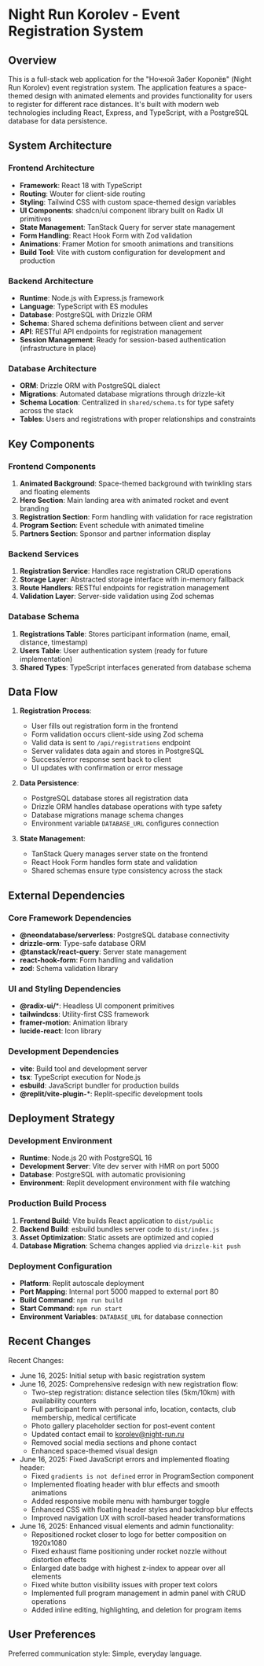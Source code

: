 # Night Run Korolev - Event Registration System

## Overview

This is a full-stack web application for the "Ночной Забег Королёв" (Night Run Korolev) event registration system. The application features a space-themed design with animated elements and provides functionality for users to register for different race distances. It's built with modern web technologies including React, Express, and TypeScript, with a PostgreSQL database for data persistence.

## System Architecture

### Frontend Architecture
- **Framework**: React 18 with TypeScript
- **Routing**: Wouter for client-side routing
- **Styling**: Tailwind CSS with custom space-themed design variables
- **UI Components**: shadcn/ui component library built on Radix UI primitives
- **State Management**: TanStack Query for server state management
- **Form Handling**: React Hook Form with Zod validation
- **Animations**: Framer Motion for smooth animations and transitions
- **Build Tool**: Vite with custom configuration for development and production

### Backend Architecture
- **Runtime**: Node.js with Express.js framework
- **Language**: TypeScript with ES modules
- **Database**: PostgreSQL with Drizzle ORM
- **Schema**: Shared schema definitions between client and server
- **API**: RESTful API endpoints for registration management
- **Session Management**: Ready for session-based authentication (infrastructure in place)

### Database Architecture
- **ORM**: Drizzle ORM with PostgreSQL dialect
- **Migrations**: Automated database migrations through drizzle-kit
- **Schema Location**: Centralized in `shared/schema.ts` for type safety across the stack
- **Tables**: Users and registrations with proper relationships and constraints

## Key Components

### Frontend Components
1. **Animated Background**: Space-themed background with twinkling stars and floating elements
2. **Hero Section**: Main landing area with animated rocket and event branding
3. **Registration Section**: Form handling with validation for race registration
4. **Program Section**: Event schedule with animated timeline
5. **Partners Section**: Sponsor and partner information display

### Backend Services
1. **Registration Service**: Handles race registration CRUD operations
2. **Storage Layer**: Abstracted storage interface with in-memory fallback
3. **Route Handlers**: RESTful endpoints for registration management
4. **Validation Layer**: Server-side validation using Zod schemas

### Database Schema
1. **Registrations Table**: Stores participant information (name, email, distance, timestamp)
2. **Users Table**: User authentication system (ready for future implementation)
3. **Shared Types**: TypeScript interfaces generated from database schema

## Data Flow

1. **Registration Process**:
   - User fills out registration form in the frontend
   - Form validation occurs client-side using Zod schema
   - Valid data is sent to `/api/registrations` endpoint
   - Server validates data again and stores in PostgreSQL
   - Success/error response sent back to client
   - UI updates with confirmation or error message

2. **Data Persistence**:
   - PostgreSQL database stores all registration data
   - Drizzle ORM handles database operations with type safety
   - Database migrations manage schema changes
   - Environment variable `DATABASE_URL` configures connection

3. **State Management**:
   - TanStack Query manages server state on the frontend
   - React Hook Form handles form state and validation
   - Shared schemas ensure type consistency across the stack

## External Dependencies

### Core Framework Dependencies
- **@neondatabase/serverless**: PostgreSQL database connectivity
- **drizzle-orm**: Type-safe database ORM
- **@tanstack/react-query**: Server state management
- **react-hook-form**: Form handling and validation
- **zod**: Schema validation library

### UI and Styling Dependencies
- **@radix-ui/***: Headless UI component primitives
- **tailwindcss**: Utility-first CSS framework
- **framer-motion**: Animation library
- **lucide-react**: Icon library

### Development Dependencies
- **vite**: Build tool and development server
- **tsx**: TypeScript execution for Node.js
- **esbuild**: JavaScript bundler for production builds
- **@replit/vite-plugin-***: Replit-specific development tools

## Deployment Strategy

### Development Environment
- **Runtime**: Node.js 20 with PostgreSQL 16
- **Development Server**: Vite dev server with HMR on port 5000
- **Database**: PostgreSQL with automatic provisioning
- **Environment**: Replit development environment with file watching

### Production Build Process
1. **Frontend Build**: Vite builds React application to `dist/public`
2. **Backend Build**: esbuild bundles server code to `dist/index.js`
3. **Asset Optimization**: Static assets are optimized and copied
4. **Database Migration**: Schema changes applied via `drizzle-kit push`

### Deployment Configuration
- **Platform**: Replit autoscale deployment
- **Port Mapping**: Internal port 5000 mapped to external port 80
- **Build Command**: `npm run build`
- **Start Command**: `npm run start`
- **Environment Variables**: `DATABASE_URL` for database connection

## Recent Changes

Recent Changes:
- June 16, 2025: Initial setup with basic registration system
- June 16, 2025: Comprehensive redesign with new registration flow:
  - Two-step registration: distance selection tiles (5km/10km) with availability counters
  - Full participant form with personal info, location, contacts, club membership, medical certificate
  - Photo gallery placeholder section for post-event content
  - Updated contact email to korolev@night-run.ru
  - Removed social media sections and phone contact
  - Enhanced space-themed visual design
- June 16, 2025: Fixed JavaScript errors and implemented floating header:
  - Fixed `gradients is not defined` error in ProgramSection component
  - Implemented floating header with blur effects and smooth animations
  - Added responsive mobile menu with hamburger toggle
  - Enhanced CSS with floating header styles and backdrop blur effects
  - Improved navigation UX with scroll-based header transformations
- June 16, 2025: Enhanced visual elements and admin functionality:
  - Repositioned rocket closer to logo for better composition on 1920x1080
  - Fixed exhaust flame positioning under rocket nozzle without distortion effects
  - Enlarged date badge with highest z-index to appear over all elements
  - Fixed white button visibility issues with proper text colors
  - Implemented full program management in admin panel with CRUD operations
  - Added inline editing, highlighting, and deletion for program items

## User Preferences

Preferred communication style: Simple, everyday language.